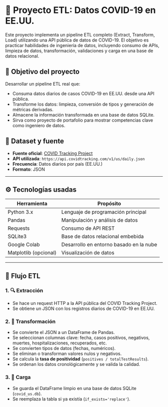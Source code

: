# 🦠 Proyecto ETL: Datos COVID-19 en EE.UU.

Este proyecto implementa un pipeline ETL completo (Extract, Transform, Load) utilizando una API pública de datos de COVID-19. El objetivo es practicar habilidades de ingeniería de datos, incluyendo consumo de APIs, limpieza de datos, transformación, validaciones y carga en una base de datos relacional.


## 🎯 Objetivo del proyecto

Desarrollar un pipeline ETL real que:

- Consuma datos diarios de casos COVID-19 en EE.UU. desde una API pública.
- Transforme los datos: limpieza, conversión de tipos y generación de métricas derivadas.
- Almacene la información transformada en una base de datos SQLite.
- Sirva como proyecto de portafolio para mostrar competencias clave como ingeniero de datos.


## 🧪 Dataset y fuente

- **Fuente oficial**: [COVID Tracking Project](https://covidtracking.com/)
- **API utilizada**: `https://api.covidtracking.com/v1/us/daily.json`
- **Frecuencia**: Datos diarios por país (EE.UU.)
- **Formato**: JSON

---

## ⚙️ Tecnologías usadas

| Herramienta | Propósito |
|-------------|-----------|
| Python 3.x  | Lenguaje de programación principal |
| Pandas      | Manipulación y análisis de datos |
| Requests    | Consumo de API REST |
| SQLite3     | Base de datos relacional embebida |
| Google Colab | Desarrollo en entorno basado en la nube |
| Matplotlib (opcional) | Visualización de datos |

---

## 🔄 Flujo ETL

### 1. 🔍 Extracción

- Se hace un request HTTP a la API pública del COVID Tracking Project.
- Se obtiene un JSON con los registros diarios de COVID-19 en EE.UU.

### 2. 🧹 Transformación

- Se convierte el JSON a un DataFrame de Pandas.
- Se seleccionan columnas clave: fecha, casos positivos, negativos, muertes, hospitalizaciones, recuperados, etc.
- Se convierten tipos de datos (fechas, numéricos).
- Se eliminan o transforman valores nulos y negativos.
- Se calcula la **tasa de positividad** (`positives / totalTestResults`).
- Se ordenan los datos cronológicamente y se valida la calidad.

### 3. 💾 Carga

- Se guarda el DataFrame limpio en una base de datos SQLite (`covid_us.db`).
- Se reemplaza la tabla si ya existía (`if_exists='replace'`).
